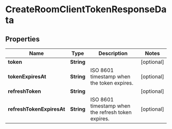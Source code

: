 

# CreateRoomClientTokenResponseData


## Properties

Name | Type | Description | Notes
------------ | ------------- | ------------- | -------------
**token** | **String** |  |  [optional]
**tokenExpiresAt** | **String** | ISO 8601 timestamp when the token expires. |  [optional]
**refreshToken** | **String** |  |  [optional]
**refreshTokenExpiresAt** | **String** | ISO 8601 timestamp when the refresh token expires. |  [optional]



